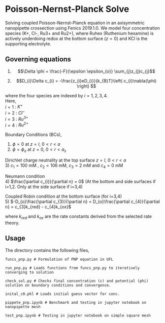 # Poisson-Nernst-Planck Solve

Solving coupled Poisson-Nernst-Planck equation in an axisymmetric nanopipette crossection using Fenics 2019.1.0.
We model four concentration species (K+, Cl-, Ru3+ and Ru2+), where Ruhex (Ruthenium hexamine) is actively underdoing redox at the bottom surface ($z=0$) and KCl is the supporting electrolyte. 

## Governing equations

1) $$\Delta \phi = \frac{-F}{\epsilon \epsilon_{o}} \sum_{j}z_{j}c_{j}$$

2) $$D_{i}\Delta c_{i} = -\frac{z_{i}eD_{i}}{k_{B}T}\left( c_{i}\nabla(\phi) \right) $$

where the four species are indexed by $i=1,2,3,4$.  
Here,  
$i=1$ : $K^{+}$  
$i=2$ : $Cl^{-}$  
$i=3$ : $Ru^{3+}$  
$i=4$ : $Ru^{2+}$  

Boundary Conditions (BCs), 

1) $\phi = 0$ at $z=l$, $0<r<a$
2) $\phi = \phi_{o}$ at $z=0$, $0<r<a_{s}$

Dirichlet charge neutrality at the top surface $z=l$, $0<r<a$  
3) $c_{1} = 100$ mM , $c_{2} = 106$ mM, $c_{3} = 2$ mM and $c_{4} = 0$ mM  

Neumann condition  
4) $\frac{\partial c_{i}}{\partial n} = 0$ (At the bottom and side surfaces if i=1,2. Only at the side surface if i=3,4)  

Coupled Robin condition at the bottom surface (for i=3,4)  
5) $-D_{o}\frac{\partial c_{3}}{\partial n} = D_{o}\frac{\partial c_{4}}{\partial n} = c_{3}k_{red} - c_{4}k_{ox}$  

where $k_{red}$ and $k_{ox}$ are the rate constants derived from the selected rate theory.  

## Usage
The directory contains the following files,
```
funcs_pnp.py # Formulation of PNP equation in UFL 

run_pnp.py # Loads functions from funcs_pnp.py to iteratively converging to solution

check_sol.py # Checks final concentration (c) and potential (phi) solution on boundary conditions and convergence.

inital_c0.pkl # Loads initial guess vector for conc.

pippete_pnp.ipynb # Benchmark and testing in jupyter notebook on nanopipette mesh

test_pnp.ipynb # Testing in jupyter notebook on simple square mesh
```